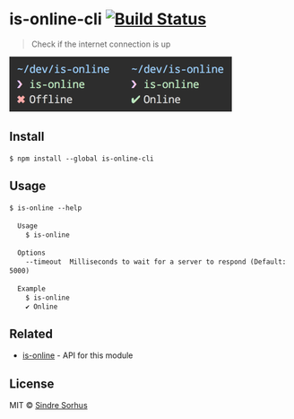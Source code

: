 # is-online-cli [![Build Status](https://travis-ci.org/sindresorhus/is-online-cli.svg?branch=master)](https://travis-ci.org/sindresorhus/is-online-cli)

> Check if the internet connection is up

<img src="screenshot.png" width="397">


## Install

```
$ npm install --global is-online-cli
```


## Usage

```
$ is-online --help

  Usage
    $ is-online

  Options
    --timeout  Milliseconds to wait for a server to respond (Default: 5000)

  Example
    $ is-online
    ✔ Online
```


## Related

- [is-online](https://github.com/sindresorhus/is-online) - API for this module


## License

MIT © [Sindre Sorhus](https://sindresorhus.com)
